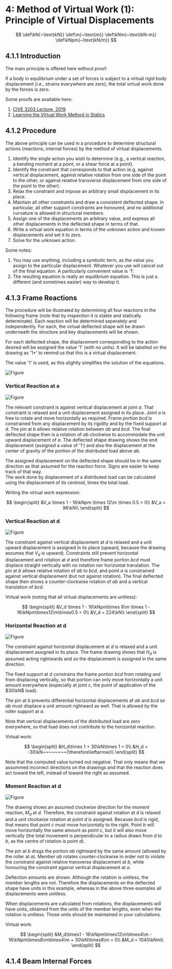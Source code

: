 # 4: Method of Virtual Work (1): Principle of Virtual Displacements

$$
\def\kN{~\text{kN}}
\def\m{~\text{m}}
\def\kNm{~\text{kN-m}}
\def\kNpm{~\text{kN/m}}
$$

## 4.1.1 Introduction

The main principle is offered here without proof:

 <div class="admonition note">
  If a body in equilibrium under a set of forces is subject to a virtual rigid
  body displacement (i.e., strains everywhere are zero), the total virtual work done
  by the forces is zero.
  </div>
   
  Some proofs are available here:
  1. [CIVE 3203 Lecture, 2019](http://holtz3.cee.carleton.ca/recordings/3203/2019/2019-10-11/Part-1/)
  1. [Learning the Virtual Work Method in Statics](https://peer.asee.org/learning-the-virtual-work-method-in-statics-what-is-a-compatible-virtual-displacement.pdf)
	
## 4.1.2 Procedure

The above principle can be used in a procedure to determine structural actions (reactions, internal
forces) by the method of virtual displacements.

1. Identify the single action you wish to determine (e.g., a vertical reaction, a bending moment 
   at a point, or a shear force at a point).
1. Identify the constraint that corresponds to that action (e.g, against vertical displacement, 
   against relative rotation from one side of the point to the other, or against relative
   transverse displacement from one side of the point to the other).
1. Relax the constraint and impose an arbitrary small displacement in its place.
1. Maintain all other constraints and draw a consistent deflected shape.  In particular, 
   all other support constraints are honoured, and no additional curvature is allowed in 
   structural members.
1. Assign one of the displacements an arbitrary value, and express all other displacements
   in the deflected shape in terms of that.
1. Write a virtual work equation in terms of the unknown action and known displacements
   and set it to zero.
1. Solve for the unknown action.

Some notes:

1. You may use anything, including a symbolic term, as the value you assign to the
   particular displacement.  Whatever you use will cancel out of the final equation.
   A particularly convenient value is '1'.
1. The resulting equation is really an equilibrium equation.  This is just a different
   (and sometimes easier) way to develop it.

## 4.1.3 Frame Reactions

The procedure will be illustrated by determining all four reactions in the following
frame (note that by inspection it is stable and statically determinate).  Each reaction
will be determined seperately and independently.  For each, the virtual deflected
shape will be drawn underneath the structure and key displacements will be shown.

<div class="admonition important">
For each deflected shape, the displacement corresponding to the action desired will
be assigned the value '1' (with no units).  It will be labelled on the drawing
as '1*' to remind us that this is a virtual displacement.
<P/>
The value '1' is used, as this slightly simplifies the solution of the equations.
</div>

![Figure](../../images/virtualwork/virtualdisplacement/introduction/reactions-eg-0.svg)

### Vertical Reaction at a

![Figure](../../images/virtualwork/virtualdisplacement/introduction/reactions-eg-vert-a.svg)

The relevant constraint is against vertical displacement at joint $a$.  That constraint
is relaxed and a unit displacement assigned in its place.  Joint $a$ is free to rotate
and move horizontally as required.  Frame portion $b c d$ is constrained from any displacement
by its rigidity and by the fixed support at $d$.  The pin at $b$ allows relative rotation
between $ab$ and $bcd$.  The final deflected shape then is a rotation of $ab$ clockwise
to accommodate the unit upward displacement of $a$.  The deflected shape drawing
shows the end displacement
(assigned a value of '1') and also the displacement at the center of gravity of the portion 
of the distributed load above $ab$.

<div class="admonition important">
The assigned displacement on the deflected shape should be in the same
direction as that assumed for the reaction force.  Signs are easier to keep
track of that way.
</div>

<div class="admonition note">
The work done by displacement of a distributed load can be calculated using the
displacement of its centroid, times the total load.
</div>

Writing the virtual work expression:

$$
\begin{split}
&V_a \times 1 - 16\kNpm \times 12\m \times 0.5 = 0\\
&V_a = 96\kN\\
\end{split}
$$

### Vertical Reaction at d

![Figure](../../images/virtualwork/virtualdisplacement/introduction/reactions-eg-vert-d.svg)

The constraint against vertical displacement at $d$ is relaxed and a unit upward displacement
is assigned in its place (upward, because the drawing assumes that $V_d$ is upward).
Constraints still prevent horizontal displacement and rotation at $d$ and therefore frame
portion $bcd$ must displace straight vertically with no rotation nor
horizontal translation.  The pin at $b$ allows relative rotation
of $ab$ to $bcd$, and point $a$ is constrained against vertical displacement (but not
against rotation).  The final deflected shape then shows a counter-clockwise rotation
of $ab$ and a vertical translation of $bcd$.

Virtual work (noting that all virtual displacements are unitless):

$$
\begin{split}
&V_d \times 1 - 16\kNpm\times 8\m \times 1 - 16\kNpm\times12\m\times0.5 = 0\\
&V_d = 224\kN\\
\end{split}
$$

### Horizontal Reaction at d

![Figure](../../images/virtualwork/virtualdisplacement/introduction/reactions-eg-horiz-d.svg)

The constraint against horizontal displacement at $d$ is relaxed and a unit displacement assigned
in its place.  The frame drawing shows that $H_d$ is assumed acting rightwards and so the displacement
is assigned in the same direction.

The fixed support at $d$ constrains the frame portion $bcd$ from rotating and from displacing 
vertically, so that portion can only move horizontally a unit amount everywhere (especially at joint
$c$, the point of application of the $30\kN$ load).

The pin at $b$ prevents differential horizontal displacements af $ab$ and $bcd$ so $ab$
must displace a unit amount rightward as well.  That is allowed by the roller support at
$a$.

Note that vertical displacements of the distributed load are zero everywhere, so that load
does not contribute to the horizontal reaction.

Virtual work:

$$
\begin{split}
&H_d\times 1 + 30\kN\times 1 = 0\\
&H_d = -30\kN~~~~~~~~(\therefore\leftarrow)\\
\end{split}
$$

Note that the computed value turned out negative.  That only means that we assummed
incorrect directions on the drawings and that the reaction does act toward the left,
instead of toward the right as assumed.

### Moment Reaction at d

![Figure](../../images/virtualwork/virtualdisplacement/introduction/reactions-eg-mom-d.svg)

The drawing shows an assumed clockwise direction for the moment reaction, $M_d$ at $d$.
Therefore, the constraint against rotation at $d$ is relaxed and a unit clockwise
rotation at point $d$ is assigned.  Because $bcd$ is rigid, that means that point $c$
must move horizontally to the right. Point $b$ will move horizontally the same amount
as point $c$, but it will also move vertically (the total movement is perpendicular
to a radius drawn from $d$ to $b$, as the centre of rotation is point $d$).

The pin at $b$ drags the portion $ab$ rightward by the same amount (allowed by
the roller at $a$).  Member $ab$ rotates counter-clockwise in order not to violate
the constraint against relative transverse displacement at $b$, while honouring the constraint
against vertical displacement at $a$.

Deflection amounts are shown.  Although the rotation is unitless, the member lengths
are not.  Therefore the displacements on the deflected shape have units in this example, 
whereas in the above three examples all displacements were unitless.

<div class="admonition important">
When displacements are calculated from rotations, the displacements will have
units, obtained from the units of the member lengths, even when the
rotation is unitless.  Those units should be maintained in your calculations.
</div>

Virtual work:

$$
\begin{split}
&M_d\times1 - 16\kNpm\times12\m\times4\m - 16\kNpm\times8\m\times4\m + 30\kN\times8\m = 0\\
&M_d = 1040\kNm\\
\end{split}
$$

## 4.1.4 Beam Internal Forces
